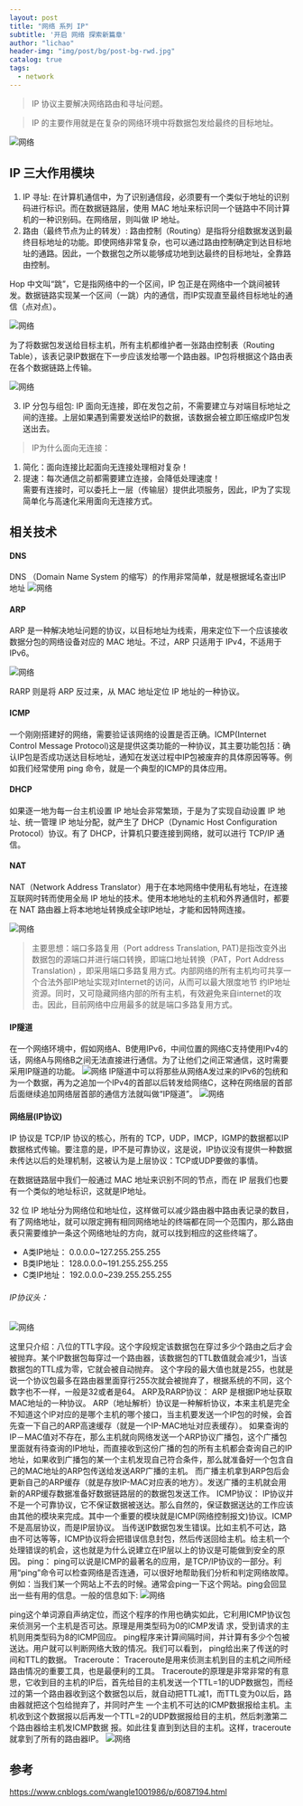 ```yaml
---
layout: post
title: "网络 系列 IP"
subtitle: '开启 网络 探索新篇章'
author: "lichao"
header-img: "img/post/bg/post-bg-rwd.jpg"
catalog: true
tags:
  - network 
---
```

 
> IP 协议主要解决网络路由和寻址问题。

> IP 的主要作用就是在复杂的网络环境中将数据包发给最终的目标地址。

 ![网络](/img/network/13.png)

 ## IP 三大作用模块
1. IP 寻址: 在计算机通信中，为了识别通信段，必须要有一个类似于地址的识别码进行标识。而在数据链路层，使用 MAC 地址来标识同一个链路中不同计算机的一种识别码。在网络层，则叫做 IP 地址。
2. 路由（最终节点为止的转发）: 路由控制（Routing）是指将分组数据发送到最终目标地址的功能。即使网络非常复杂，也可以通过路由控制确定到达目标地址的通路。因此，一个数据包之所以能够成功地到达最终的目标地址，全靠路由控制。

Hop 中文叫“跳”，它是指网络中的一个区间，IP 包正是在网络中一个跳间被转发。数据链路实现某一个区间（一跳）内的通信，而IP实现直至最终目标地址的通信（点对点）。

 ![网络](/img/network/14.png)

为了将数据包发送给目标主机，所有主机都维护者一张路由控制表（Routing Table），该表记录IP数据在下一步应该发给哪一个路由器。IP包将根据这个路由表在各个数据链路上传输。

 ![网络](/img/network/15.png)

3. IP 分包与组包: IP 面向无连接，即在发包之前，不需要建立与对端目标地址之间的连接。上层如果遇到需要发送给IP的数据，该数据会被立即压缩成IP包发送出去。

> IP为什么面向无连接：
1. 简化：面向连接比起面向无连接处理相对复杂！
2. 提速：每次通信之前都需要建立连接，会降低处理速度！    
需要有连接时，可以委托上一层（传输层）提供此项服务，因此，IP为了实现简单化与高速化采用面向无连接方式。

## 相关技术
#### DNS
DNS （Domain Name System 的缩写）的作用非常简单，就是根据域名查出IP地址
 ![网络](/img/network/16.png)
#### ARP
ARP 是一种解决地址问题的协议，以目标地址为线索，用来定位下一个应该接收数据分包的网络设备对应的 MAC 地址。不过，ARP 只适用于 IPv4，不适用于 IPv6。

 ![网络](/img/network/17.png)

RARP 则是将 ARP 反过来，从 MAC 地址定位 IP 地址的一种协议。

#### ICMP
一个刚刚搭建好的网络，需要验证该网络的设置是否正确。ICMP(Internet Control Message Protocol)这是提供这类功能的一种协议，其主要功能包括：确认IP包是否成功送达目标地址，通知在发送过程中IP包被废弃的具体原因等等。例如我们经常使用 ping 命令，就是一个典型的ICMP的具体应用。
#### DHCP
如果逐一地为每一台主机设置 IP 地址会非常繁琐，于是为了实现自动设置 IP 地址、统一管理 IP 地址分配，就产生了 DHCP（Dynamic Host Configuration Protocol）协议。有了 DHCP，计算机只要连接到网络，就可以进行 TCP/IP 通信。
#### NAT
NAT（Network Address Translator）用于在本地网络中使用私有地址，在连接互联网时转而使用全局 IP 地址的技术。使用本地地址的主机和外界通信时，都要在 NAT 路由器上将本地地址转换成全球IP地址，才能和因特网连接。

 ![网络](/img/network/18.png)

> 主要思想：端口多路复用（Port address Translation, PAT)是指改变外出数据包的源端口并进行端口转换，即端口地址转换（PAT，Port Address Translation) ，即采用端口多路复用方式。内部网络的所有主机均可共享一个合法外部IP地址实现对Internet的访问，从而可以最大限度地节 约IP地址资源。同时，又可隐藏网络内部的所有主机，有效避免来自internet的攻击。因此，目前网络中应用最多的就是端口多路复用方式。


#### IP隧道
在一个网络环境中，假如网络A、B使用IPv6，中间位置的网络C支持使用IPv4的话，网络A与网络B之间无法直接进行通信。为了让他们之间正常通信，这时需要采用IP隧道的功能。
 ![网络](/img/network/19.png)
IP隧道中可以将那些从网络A发过来的IPv6的包统和为一个数据，再为之追加一个IPv4的首部以后转发给网络C，这种在网络层的首部后面继续追加网络层首部的通信方法就叫做“IP隧道”。
 ![网络](/img/network/20.png)


#### 网络层(IP协议)

IP 协议是 TCP/IP 协议的核心，所有的 TCP，UDP，IMCP，IGMP的数据都以IP数据格式传输。要注意的是，IP不是可靠协议，这是说，IP协议没有提供一种数据未传达以后的处理机制，这被认为是上层协议：TCP或UDP要做的事情。

在数据链路层中我们一般通过 MAC 地址来识别不同的节点，而在 IP 层我们也要有一个类似的地址标识，这就是IP地址。

32 位 IP 地址分为网络位和地址位，这样做可以减少路由器中路由表记录的数目，有了网络地址，就可以限定拥有相同网络地址的终端都在同一个范围内，那么路由表只需要维护一条这个网络地址的方向，就可以找到相应的这些终端了。

* A类IP地址： 0.0.0.0~127.255.255.255
* B类IP地址： 128.0.0.0~191.255.255.255
* C类IP地址： 192.0.0.0~239.255.255.255

###### IP协议头：
		
![网络](/img/network/5.png)

这里只介绍：八位的TTL字段。这个字段规定该数据包在穿过多少个路由之后才会被抛弃。某个IP数据包每穿过一个路由器，该数据包的TTL数值就会减少1，当该数据包的TTL成为零，它就会被自动抛弃。
这个字段的最大值也就是255，也就是说一个协议包最多在路由器里面穿行255次就会被抛弃了，根据系统的不同，这个数字也不一样，一般是32或者是64。
ARP及RARP协议：
ARP 是根据IP地址获取MAC地址的一种协议。
ARP（地址解析）协议是一种解析协议，本来主机是完全不知道这个IP对应的是哪个主机的哪个接口，当主机要发送一个IP包的时候，会首先查一下自己的ARP高速缓存（就是一个IP-MAC地址对应表缓存）。
如果查询的IP－MAC值对不存在，那么主机就向网络发送一个ARP协议广播包，这个广播包里面就有待查询的IP地址，而直接收到这份广播的包的所有主机都会查询自己的IP地址，如果收到广播包的某一个主机发现自己符合条件，那么就准备好一个包含自己的MAC地址的ARP包传送给发送ARP广播的主机。
而广播主机拿到ARP包后会更新自己的ARP缓存（就是存放IP-MAC对应表的地方）。发送广播的主机就会用新的ARP缓存数据准备好数据链路层的的数据包发送工作。
ICMP协议：
IP协议并不是一个可靠协议，它不保证数据被送达。那么自然的，保证数据送达的工作应该由其他的模块来完成。其中一个重要的模块就是ICMP(网络控制报文)协议。ICMP不是高层协议，而是IP层协议。
当传送IP数据包发生错误。比如主机不可达，路由不可达等等，ICMP协议将会把错误信息封包，然后传送回给主机。给主机一个处理错误的机会，这也就是为什么说建立在IP层以上的协议是可能做到安全的原因。
ping：
ping可以说是ICMP的最著名的应用，是TCP/IP协议的一部分。利用“ping”命令可以检查网络是否连通，可以很好地帮助我们分析和判定网络故障。
例如：当我们某一个网站上不去的时候。通常会ping一下这个网站。ping会回显出一些有用的信息。一般的信息如下:
![网络](/img/network/6.png)

ping这个单词源自声纳定位，而这个程序的作用也确实如此，它利用ICMP协议包来侦测另一个主机是否可达。原理是用类型码为0的ICMP发请 求，受到请求的主机则用类型码为8的ICMP回应。
ping程序来计算间隔时间，并计算有多少个包被送达。用户就可以判断网络大致的情况。我们可以看到， ping给出来了传送的时间和TTL的数据。
Traceroute：
Traceroute是用来侦测主机到目的主机之间所经路由情况的重要工具，也是最便利的工具。
Traceroute的原理是非常非常的有意思，它收到目的主机的IP后，首先给目的主机发送一个TTL=1的UDP数据包，而经过的第一个路由器收到这个数据包以后，就自动把TTL减1，而TTL变为0以后，路由器就把这个包给抛弃了，并同时产生 一个主机不可达的ICMP数据报给主机。主机收到这个数据报以后再发一个TTL=2的UDP数据报给目的主机，然后刺激第二个路由器给主机发ICMP数据 报。如此往复直到到达目的主机。这样，traceroute就拿到了所有的路由器IP。
![网络](/img/network/7.png)


## 参考
https://www.cnblogs.com/wangle1001986/p/6087194.html